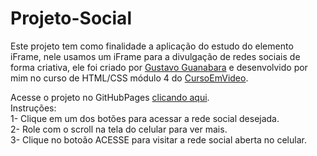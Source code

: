 # Projeto-Social

Este projeto tem como finalidade a aplicação do estudo do elemento iFrame, nele usamos um iFrame para a divulgação de redes sociais de forma criativa, ele foi criado por <a href="https://gustavoguanabara.github.io/" target="_blank">Gustavo Guanabara</a> e desenvolvido por mim no curso de HTML/CSS módulo 4 do <a href="https://www.cursoemvideo.com/" target="_blank">CursoEmVideo</a>.

Acesse o projeto no GitHubPages <a href="https://aly50n.github.io/Projeto-Social/" target="_blank">clicando aqui</a>.<br>
Instruções:<br>
1- Clique em um dos botões para acessar a rede social desejada.<br>
2- Role com o scroll na tela do celular para ver mais.<br>
3- Clique no botoão ACESSE para visitar a rede social aberta no celular.
